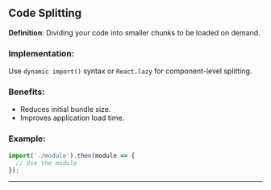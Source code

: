 ## Code Splitting

**Definition**: Dividing your code into smaller chunks to be loaded on demand.

### Implementation:
Use `dynamic import()` syntax or `React.lazy` for component-level splitting.

### Benefits:
- Reduces initial bundle size.
- Improves application load time.

### Example:
```javascript
import('./module').then(module => {
  // Use the module
});
```

---